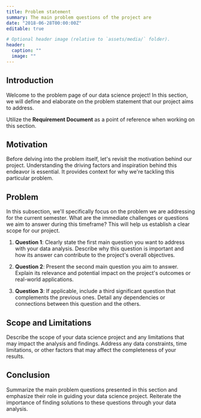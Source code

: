 ```yaml
---
title: Problem statement
summary: The main problem questions of the project are
date: "2018-06-28T00:00:00Z"
editable: true

# Optional header image (relative to `assets/media/` folder).
header:
  caption: ""
  image: ""
---
```


## Introduction

Welcome to the problem page of our data science project! In this section, we will define and elaborate on the problem statement that our project aims to address.

Utilize the **Requirement Document** as a point of reference when working on this section.

## Motivation

Before delving into the problem itself, let's revisit the motivation behind our project. Understanding the driving factors and inspiration behind this endeavor is essential. It provides context for why we're tackling this particular problem.

## Problem

In this subsection, we'll specifically focus on the problem we are addressing for the current semester. What are the immediate challenges or questions we aim to answer during this timeframe? This will help us establish a clear scope for our project.

1. **Question 1**: Clearly state the first main question you want to address with your data analysis. Describe why this question is important and how its answer can contribute to the project's overall objectives.

2. **Question 2**: Present the second main question you aim to answer. Explain its relevance and potential impact on the project's outcomes or real-world applications.

3. **Question 3**: If applicable, include a third significant question that complements the previous ones. Detail any dependencies or connections between this question and the others.

## Scope and Limitations

Describe the scope of your data science project and any limitations that may impact the analysis and findings. Address any data constraints, time limitations, or other factors that may affect the completeness of your results.

## Conclusion

Summarize the main problem questions presented in this section and emphasize their role in guiding your data science project. Reiterate the importance of finding solutions to these questions through your data analysis.
